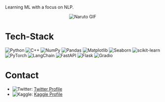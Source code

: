 Learning ML with a focus on NLP.

<p align="center">
  <img src="https://media1.tenor.com/m/vaaedZVGk3cAAAAC/narutovsmadara.gif" alt="Naruto GIF">
</p>

<h1>Tech-Stack</h1>

<p align="left">
  <img src="https://img.shields.io/badge/Python-3776AB?style=for-the-badge&logo=python&logoColor=white" alt="Python" />
  <img src="https://img.shields.io/badge/C++-00599C?style=for-the-badge&logo=c%2B%2B&logoColor=white" alt="C++" />
  <img src="https://img.shields.io/badge/NumPy-013243?style=for-the-badge&logo=numpy&logoColor=white" alt="NumPy" />
  <img src="https://img.shields.io/badge/Pandas-150458?style=for-the-badge&logo=pandas&logoColor=white" alt="Pandas" />
  <img src="https://img.shields.io/badge/Matplotlib-2C5BB4?style=for-the-badge&logo=matplotlib&logoColor=white" alt="Matplotlib" />
  <img src="https://img.shields.io/badge/Seaborn-3776AB?style=for-the-badge&logo=python&logoColor=white" alt="Seaborn" />
  <img src="https://img.shields.io/badge/scikit--learn-F7931E?style=for-the-badge&logo=scikit-learn&logoColor=white" alt="scikit-learn" />
  <img src="https://img.shields.io/badge/PyTorch-EE4C2C?style=for-the-badge&logo=pytorch&logoColor=white" alt="PyTorch" />
  <img src="https://img.shields.io/badge/LangChain-20232A?style=for-the-badge&logo=python&logoColor=white" alt="LangChain" />
  <img src="https://img.shields.io/badge/FastAPI-009688?style=for-the-badge&logo=fastapi&logoColor=white" alt="FastAPI" />
  <img src="https://img.shields.io/badge/Flask-000000?style=for-the-badge&logo=flask&logoColor=white" alt="Flask" />
  <img src="https://img.shields.io/badge/Gradio-1F8ACB?style=for-the-badge&logo=gradio&logoColor=white" alt="Gradio" />
</p>


<h1>Contact</h1>

- <img src="https://img.shields.io/badge/Twitter-1DA1F2?style=for-the-badge&logo=twitter&logoColor=white" alt="Twitter">: [Twitter Profile](https://x.com/paneerchilli65)
- <img src="https://img.shields.io/badge/Kaggle-20BEFF?style=for-the-badge&logo=kaggle&logoColor=white" alt="Kaggle">: [Kaggle Profile](https://www.kaggle.com/swekerr)
